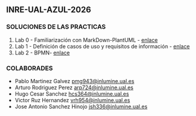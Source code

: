 ## **INRE-UAL-AZUL-2026**

### **SOLUCIONES DE LAS PRACTICAS**</br>
1. Lab 0 - Familiarización con MarkDown-PlantUML - [enlace](https://github.com/ualpmg943/INRE-UAL-AZUL-2026/tree/main/lab0)</br>
2. Lab 1 - Definición de casos de uso y requisitos de información - [enlace](https://github.com/ualpmg943/INRE-UAL-AZUL-2026/tree/main/lab1)</br>
2. Lab 2 - BPMN- [enlace](https://github.com/ualpmg943/INRE-UAL-AZUL-2026/tree/main/lab2)</br>

### **COLABORADES**</br>
+ Pablo Martinez Galvez pmg943@inlumine.ual.es
+ Arturo Rodriguez Perez arp724@inlumine.ual.es
+ Hugo Cesar Sanchez hcs364@inlumine.ual.es
+ Victor Ruz Hernandez vrh954@inlumine.ual.es
+ Jose Antonio Sanchez Hinojo jsh336@inlumine.ual.es
 
